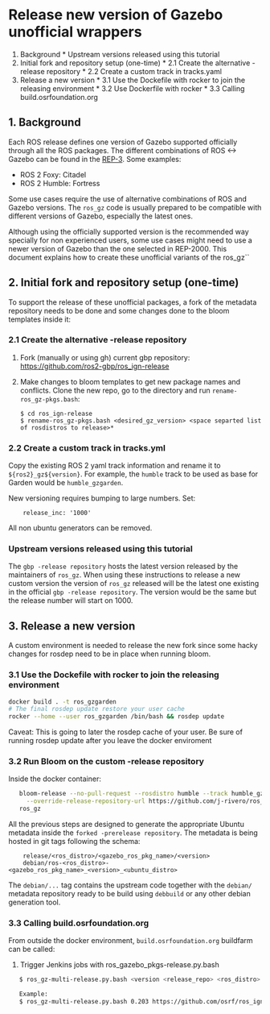 # Release new version of Gazebo unofficial wrappers

  1. Background
    * Upstream versions released using this tutorial
  2. Initial fork and repository setup (one-time)
    * 2.1 Create the alternative -release repository
    * 2.2 Create a custom track in tracks.yaml
  3. Release a new version
    * 3.1 Use the Dockefile with rocker to join the releasing environment
    * 3.2 Use Dockerfile with rocker
    * 3.3 Calling build.osrfoundation.org

## 1. Background

Each ROS release defines one version of Gazebo supported officially through
all the ROS packages. The different combinations of ROS <-> Gazebo can be
found in the [REP-3](http://www.ros.org/reps/rep-2000.html). Some examples:

 * ROS 2 Foxy: Citadel
 * ROS 2 Humble: Fortress

Some use cases require the use of alternative combinations of ROS and Gazebo
versions. The `ros_gz` code is usually prepared to be compatible with
different versions of Gazebo, especially the latest ones.

Although using the officially supported version is the recommended way
specially for non experienced users, some use cases might need to use a
newer version of Gazebo than the one selected in REP-2000. This document
explains how to create these unofficial variants of the ros_gz``

## 2. Initial fork and repository setup (one-time)

To support the release of these unofficial packages, a fork of the metadata
repository needs to be done and some changes done to the bloom templates
inside it:

### 2.1 Create the alternative -release repository

 1. Fork (manually or using gh) current gbp repository:
    https://github.com/ros2-gbp/ros_ign-release

 1. Make changes to bloom templates to get new package names and conflicts.
    Clone the new repo, go to the directory and run `rename-ros_gz-pkgs.bash`:
    ```
    $ cd ros_ign-release
    $ rename-ros_gz-pkgs.bash <desired_gz_version> <space separted list of rosdistros to release>*
    ```

### 2.2 Create a custom track in tracks.yml

Copy the existing ROS 2 yaml track information and rename it to `${ros2}_gz${version}`.
For example, the `humble` track to be used as base for Garden would be `humble_gzgarden`.

New versioning requires bumping to large numbers. Set:

```
    release_inc: '1000'
```

All non ubuntu generators can be removed.

### Upstream versions released using this tutorial

The `gbp -release repository` hosts the latest version released by the
maintainers of `ros_gz`. When using these instructions to release a new custom
version the version of `ros_gz` released will be the latest one existing in the
official `gbp -release repository`. The version would be the same but the
release number will start on 1000.

## 3. Release a new version

A custom environment is needed to release the new fork since some hacky changes
for rosdep need to be in place when running bloom.

### 3.1 Use the Dockefile with rocker to join the releasing environment

```bash
docker build . -t ros_gzgarden
# The final rosdep update restore your user cache
rocker --home --user ros_gzgarden /bin/bash && rosdep update
```

Caveat: This is going to later the rosdep cache of your user. Be sure of
running rosdep update after you leave the docker enviroment

### 3.2 Run Bloom on the custom -release repository

Inside the docker container:

```bash
   bloom-release --no-pull-request --rosdistro humble --track humble_gzgarden \
     --override-release-repository-url https://github.com/j-rivero/ros_ign-release \
   ros_gz
```

All the previous steps are designed to generate the appropriate Ubuntu metadata
inside the `forked -prerelease repository`. The metadata is being hosted in git
tags following the schema:


```
    release/<ros_distro>/<gazebo_ros_pkg_name>/<version>
    debian/ros-<ros_distro>-<gazebo_ros_pkg_name>_<version>_<ubuntu_distro>
```

The `debian/...` tag contains the upstream code together with the `debian/`
metadata repository ready to be build using `debbuild` or any other debian
generation tool.

### 3.3 Calling build.osrfoundation.org

From outside the docker environment, `build.osrfoundation.org` buildfarm
can be called:

1. Trigger Jenkins jobs with ros_gazebo_pkgs-release.py.bash
```bash
   $ ros_gz-multi-release.py.bash <version <release_repo> <ros_distro> <token> 'other arguments used in release.py'*

   Example:
   $ ros_gz-multi-release.py.bash 0.203 https://github.com/osrf/ros_ign-release humble xxx -r 1001 --dry-run
```
